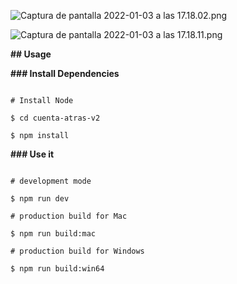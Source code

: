 ![Captura de pantalla 2022-01-03 a las 17.18.02.png](https://s3-us-west-2.amazonaws.com/secure.notion-static.com/4a60461d-d334-4039-adc3-9629f3c660f2/Captura_de_pantalla_2022-01-03_a_las_17.18.02.png)

![Captura de pantalla 2022-01-03 a las 17.18.11.png](https://s3-us-west-2.amazonaws.com/secure.notion-static.com/f36217cc-624b-4628-a902-1c1444cb64eb/Captura_de_pantalla_2022-01-03_a_las_17.18.11.png)

**## Usage**

**### Install Dependencies**

```

# Install Node

$ cd cuenta-atras-v2

$ npm install

```

**### Use it**

```

# development mode

$ npm run dev

# production build for Mac

$ npm run build:mac

# production build for Windows

$ npm run build:win64

```
